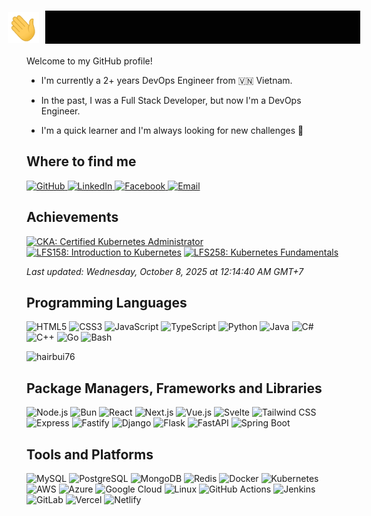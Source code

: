 <h1 style="display: flex; gap: 10px; align-items: center; justify-content: center">
<img alt="👋" src="./assets/wave.gif" width="50" height="50">
<img src="./assets/greet.svg" alt="Hi there, I'm Bui Duc Hai" style="mix-blend-mode: difference;"/>
</h1>

Welcome to my GitHub profile!

* I'm currently a 2+ years DevOps Engineer from 🇻🇳 Vietnam.

* In the past, I was a Full Stack Developer, but now I'm a DevOps Engineer.

* I'm a quick learner and I'm always looking for new challenges 💯

## Where to find me

<p>
  <a href="https://github.com/hairbui76" target="_blank">
    <img alt="GitHub" src="https://img.shields.io/badge/GitHub-181717?style=for-the-badge&logo=github&logoColor=white">
  </a>
  <a href="https://www.linkedin.com/in/hairbui76/" target="_blank">
    <img alt="LinkedIn" src="https://img.shields.io/badge/LinkedIn-0077B5?style=for-the-badge&logo=linkedin&logoColor=white">
  </a>
  <a href="https://www.facebook.com/buihai0706vn" target="_blank">
    <img alt="Facebook" src="https://img.shields.io/badge/Facebook-1877F2?style=for-the-badge&logo=facebook&logoColor=white">
  </a>
  <a href="mailto:buiduchai0706@gmail.com" target="_blank">
    <img alt="Email" src="https://img.shields.io/badge/Email-D14836?style=for-the-badge&logo=gmail&logoColor=white">
  </a>
</p>

## Achievements

<!-- CREDLY-BADGES:START -->

<a href="https://www.credly.com/badges/613de0ae-d019-401c-9011-e8b9d43a6902" target="_blank"><img src="https://images.credly.com/images/8b8ed108-e77d-4396-ac59-2504583b9d54/cka_from_cncfsite__281_29.png" width="80" height="80" alt="CKA: Certified Kubernetes Administrator" title="CKA: Certified Kubernetes Administrator&#10;Issued by: The Linux Foundation&#10;Date: Jul 9, 2025" /></a>
<a href="https://www.credly.com/badges/ecf1db7f-f4df-406f-9ffa-b90787031d6f" target="_blank"><img src="https://images.credly.com/images/4b5a8636-c554-482d-bbdc-7925fb3624c3/blob" width="80" height="80" alt="LFS158: Introduction to Kubernetes" title="LFS158: Introduction to Kubernetes&#10;Issued by: The Linux Foundation&#10;Date: Jul 14, 2025" /></a>
<a href="https://www.credly.com/badges/0eb65f61-0a42-451d-827d-89170107716a" target="_blank"><img src="https://images.credly.com/images/123746a7-fbbe-4fdd-9c0c-f0254e53292a/blob" width="80" height="80" alt="LFS258: Kubernetes Fundamentals" title="LFS258: Kubernetes Fundamentals&#10;Issued by: The Linux Foundation&#10;Date: Jun 23, 2025" /></a>


*Last updated: Wednesday, October 8, 2025 at 12:14:40 AM GMT+7*
<!-- CREDLY-BADGES:END -->

## Programming Languages

<p>
  <img alt="HTML5" src="https://img.shields.io/badge/HTML5-E34F26?style=for-the-badge&logo=html5&logoColor=white">
  <img alt="CSS3" src="https://img.shields.io/badge/CSS-639?style=for-the-badge&logo=css&logoColor=fff">
  <img alt="JavaScript" src="https://img.shields.io/badge/JavaScript-F7DF1E?style=for-the-badge&logo=javascript&logoColor=black">
  <img alt="TypeScript" src="https://img.shields.io/badge/TypeScript-3178C6?style=for-the-badge&logo=typescript&logoColor=white">
  <img alt="Python" src="https://img.shields.io/badge/Python-3776AB?style=for-the-badge&logo=python&logoColor=white">
  <img alt="Java" src="https://img.shields.io/badge/Java-%23ED8B00?style=for-the-badge&logo=openjdk&logoColor=white">
  <img alt="C#" src="https://img.shields.io/badge/C%23-239120?style=for-the-badge&logo=c-sharp&logoColor=white">
  <img alt="C++" src="https://img.shields.io/badge/C++-00599C?style=for-the-badge&logo=c%2B%2B&logoColor=white">
  <img alt="Go" src="https://img.shields.io/badge/Go-00ADD8?style=for-the-badge&logo=go&logoColor=white">
  <img alt="Bash" src="https://img.shields.io/badge/Bash-4EAA25?style=for-the-badge&logo=gnubash&logoColor=fff">
</p>

<p>
  <p><img src="https://github-readme-stats.vercel.app/api/top-langs?username=hairbui76&show_icons=true&locale=en&layout=compact" alt="hairbui76" /></p>
</p>

## Package Managers, Frameworks and Libraries

<p>
  <img alt="Node.js" src="https://img.shields.io/badge/Node.js-339933?style=for-the-badge&logo=node.js&logoColor=white">
  <img alt="Bun" src="https://img.shields.io/badge/Bun-000000?style=for-the-badge&logo=bun&logoColor=white">
  <img alt="React" src="https://img.shields.io/badge/React-61DAFB?style=for-the-badge&logo=react&logoColor=black">
  <img alt="Next.js" src="https://img.shields.io/badge/Next.js-000000?style=for-the-badge&logo=next.js&logoColor=white">
  <img alt="Vue.js" src="https://img.shields.io/badge/Vue.js-4FC08D?style=for-the-badge&logo=vue.js&logoColor=white">
  <img alt="Svelte" src="https://img.shields.io/badge/Svelte-FF3E00?style=for-the-badge&logo=svelte&logoColor=white">
  <img alt="Tailwind CSS" src="https://img.shields.io/badge/Tailwind%20CSS-06B6D4?style=for-the-badge&logo=tailwind-css&logoColor=white">
  <img alt="Express" src="https://img.shields.io/badge/Express-000000?style=for-the-badge&logo=express&logoColor=white">
  <img alt="Fastify" src="https://img.shields.io/badge/Fastify-000000?style=for-the-badge&logo=fastify&logoColor=white">
  <img alt="Django" src="https://img.shields.io/badge/Django-092E20?style=for-the-badge&logo=django&logoColor=white">
  <img alt="Flask" src="https://img.shields.io/badge/Flask-000000?style=for-the-badge&logo=flask&logoColor=white">
  <img alt="FastAPI" src="https://img.shields.io/badge/FastAPI-009688?style=for-the-badge&logo=fastapi&logoColor=white">
  <img alt="Spring Boot" src="https://img.shields.io/badge/Spring%20Boot-6DB33F?style=for-the-badge&logo=spring-boot&logoColor=white">
</p>

## Tools and Platforms

<p>
<img alt="MySQL" src="https://img.shields.io/badge/MySQL-4479A1?style=for-the-badge&logo=mysql&logoColor=white">
  <img alt="PostgreSQL" src="https://img.shields.io/badge/PostgreSQL-316192?style=for-the-badge&logo=postgresql&logoColor=white">
  <img alt="MongoDB" src="https://img.shields.io/badge/MongoDB-47A248?style=for-the-badge&logo=mongodb&logoColor=white">
  <img alt="Redis" src="https://img.shields.io/badge/Redis-DC382D?style=for-the-badge&logo=redis&logoColor=white">
  <img alt="Docker" src="https://img.shields.io/badge/Docker-2496ED?style=for-the-badge&logo=docker&logoColor=white">
  <img alt="Kubernetes" src="https://img.shields.io/badge/Kubernetes-326CE5?style=for-the-badge&logo=kubernetes&logoColor=white">
  <img alt="AWS" src="https://custom-icon-badges.demolab.com/badge/AWS-%23FF9900.svg?style=for-the-badge&logo=aws&logoColor=white">
  <img alt="Azure" src="https://custom-icon-badges.demolab.com/badge/Microsoft%20Azure-0089D6?style=for-the-badge&logo=msazure&logoColor=white">
  <img alt="Google Cloud" src="https://img.shields.io/badge/Google%20Cloud-%234285F4?style=for-the-badge&logo=google-cloud&logoColor=white">
  <img alt="Linux" src="https://img.shields.io/badge/Linux-FCC624?style=for-the-badge&logo=linux&logoColor=black">
  <img alt="GitHub Actions" src="https://img.shields.io/badge/GitHub%20Actions-2088FF?style=for-the-badge&logo=github-actions&logoColor=white">
  <img alt="Jenkins" src="https://img.shields.io/badge/Jenkins-D24939?style=for-the-badge&logo=jenkins&logoColor=white">
  <img alt="GitLab" src="https://img.shields.io/badge/GitLab-FC6D26?style=for-the-badge&logo=gitlab&logoColor=white">
  <img alt="Vercel" src="https://img.shields.io/badge/Vercel-000000?style=for-the-badge&logo=vercel&logoColor=white">
  <img alt="Netlify" src="https://img.shields.io/badge/Netlify-00C7B7?style=for-the-badge&logo=netlify&logoColor=white">
</p>
